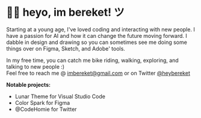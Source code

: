 <h1><b>👋🏽 heyo, im bereket! ツ</b></h1>

Starting at a young age, I've loved coding and interacting with new people. I have a passion for AI and how it can change the future moving forward. I dabble in design and drawing so you can sometimes see me doing some things over on Figma, Sketch, and Adobe' tools. 

In my free time, you can catch me bike riding, walking, exploring, and talking to new people :) <br>
Feel free to reach me @ imbereket@gmail.com or on Twitter <a href="https://twitter.com/heybereket">@heybereket</a>

<b>Notable projects: </b>
- Lunar Theme for Visual Studio Code 
- Color Spark for Figma
- @CodeHomie for Twitter

